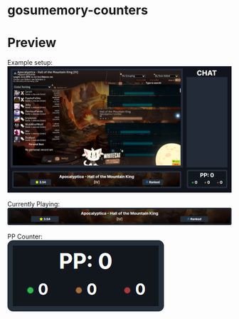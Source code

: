 # gosumemory-counters

# Preview 

Example setup:    
![image](./img/overplayPreview.png)

Currently Playing:   
![image](./img/currentlyPlaying.png)

PP Counter:  
![image](./img/ppCounter.png)